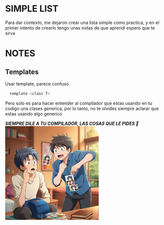 # SIMPLE LIST
Para dar contexto, me dejaron crear una lista simple como practica, y 
en el primer intento de crearlo tengo unas notas de que aprendi espero
 que te sirva
# NOTES
## Templates
Usar template, parece confuso.
```c
  template <class T>
```
Pero solo es para hacer entender al compilador que estas usando en tu codigo
 una clases generica, por lo tanto, no te olvides siempre aclarar que estas usando
 algo generico  
   
***SIEMPRE DILE A TU COMPILADOR, LAS COSAS QUE LE PIDES 🐾***
<img src = ".\static\img\TS.jpg" alt="Template" width="300">
